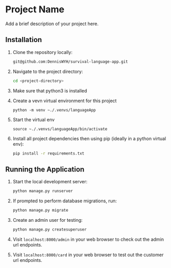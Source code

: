 # Project Name

Add a brief description of your project here.

## Installation

1. Clone the repository locally:

    ```bash
    git@github.com:DennisWYH/survival-language-app.git
    ```

2. Navigate to the project directory:

    ```bash
    cd <project-directory>
    ```
3. Make sure that python3 is installed
4. Create a vevn virtual environment for this project
    ```
    python -m venv ~./.venvs/languageApp
    ```
5. Start the virtual env
    ```
    source ~./.venvs/languageApp/bin/activate
    ```
6. Install all project dependencies then using pip (ideally in a python virtual env):

    ```bash
    pip install -r requirements.txt
    ```

## Running the Application

1. Start the local development server:

    ```bash
    python manage.py runserver
    ```

2. If prompted to perform database migrations, run:

    ```bash
    python manage.py migrate
    ```

3. Create an admin user for testing:

    ```bash
    python manage.py createsuperuser
    ```

4. Visit `localhost:8000/admin` in your web browser to check out the admin url endpoints.

5. Visit `localhost:8000/card` in your web browser to test out the customer url endpoints.
